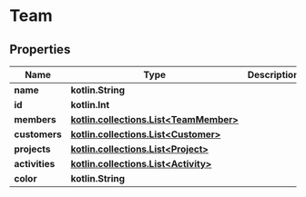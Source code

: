 
# Team

## Properties
Name | Type | Description | Notes
------------ | ------------- | ------------- | -------------
**name** | **kotlin.String** |  | 
**id** | **kotlin.Int** |  |  [optional]
**members** | [**kotlin.collections.List&lt;TeamMember&gt;**](TeamMember.md) |  |  [optional]
**customers** | [**kotlin.collections.List&lt;Customer&gt;**](Customer.md) |  |  [optional]
**projects** | [**kotlin.collections.List&lt;Project&gt;**](Project.md) |  |  [optional]
**activities** | [**kotlin.collections.List&lt;Activity&gt;**](Activity.md) |  |  [optional]
**color** | **kotlin.String** |  |  [optional]



